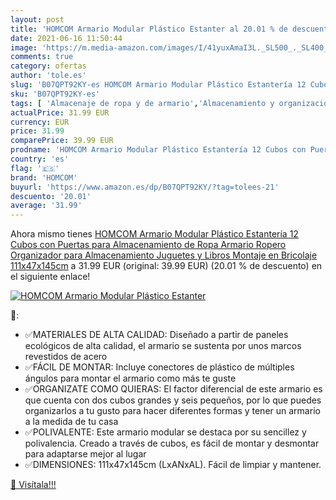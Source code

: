 ```yaml
---
layout: post
title: 'HOMCOM Armario Modular Plástico Estanter al 20.01 % de descuento'
date: 2021-06-16 11:50:44
image: 'https://m.media-amazon.com/images/I/41yuxAmaI3L._SL500_._SL400_.jpg'
comments: true
category: ofertas
author: 'tole.es'
slug: 'B07QPT92KY-es HOMCOM Armario Modular Plástico Estantería 12 Cubos con...'
sku: 'B07QPT92KY-es'
tags: [ 'Almacenaje de ropa y de armario','Almacenamiento y organización','Hogar y cocina','Sistemas de armarios','homcom','juguetes', ]
actualPrice: 31.99 EUR
currency: EUR
price: 31.99
comparePrice: 39.99 EUR
prodname: 'HOMCOM Armario Modular Plástico Estantería 12 Cubos con Puertas para Almacenamiento de Ropa Armario Ropero Organizador para Almacenamiento Juguetes y Libros Montaje en Bricolaje 111x47x145cm'
country: 'es'
flag: '🇪🇸'
brand: 'HOMCOM'
buyurl: 'https://www.amazon.es/dp/B07QPT92KY/?tag=tolees-21'
descuento: '20.01'
average: '31.99'
---
```


Ahora mismo tienes [HOMCOM Armario Modular Plástico Estantería 12 Cubos con Puertas para Almacenamiento de Ropa Armario Ropero Organizador para Almacenamiento Juguetes y Libros Montaje en Bricolaje 111x47x145cm](https://www.amazon.es/dp/B07QPT92KY/?tag=tolees-21) a 31.99 EUR (original: 39.99 EUR) (20.01 %  de descuento) en el siguiente enlace!

[![HOMCOM Armario Modular Plástico Estanter](https://m.media-amazon.com/images/I/41yuxAmaI3L._SL500_._SL400_.jpg)](https://www.amazon.es/dp/B07QPT92KY/?tag=tolees-21)

🔎:

- ✅MATERIALES DE ALTA CALIDAD: Diseñado a partir de paneles ecológicos de alta calidad, el armario se sustenta por unos marcos revestidos de acero
- ✅FÁCIL DE MONTAR: Incluye conectores de plástico de múltiples ángulos para montar el armario como más te guste
- ✅ORGANIZATE COMO QUIERAS: El factor diferencial de este armario es que cuenta con dos cubos grandes y seis pequeños, por lo que puedes organizarlos a tu gusto para hacer diferentes formas y tener un armario a la medida de tu casa
- ✅POLIVALENTE: Este armario modular se destaca por su sencillez y polivalencia. Creado a través de cubos, es fácil de montar y desmontar para adaptarse mejor al lugar
- ✅DIMENSIONES: 111x47x145cm (LxANxAL). Fácil de limpiar y mantener.

[🛒 Visítala!!!](https://www.amazon.es/dp/B07QPT92KY/?tag=tolees-21)
